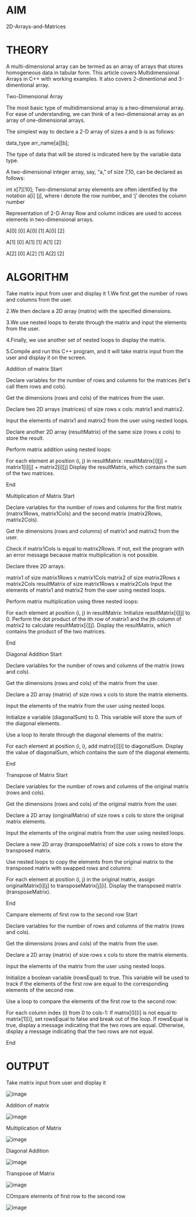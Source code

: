 # AIM
2D-Arrays-and-Matrices

# THEORY

A multi-dimensional array can be termed as an array of arrays that stores homogeneous data in tabular form. This article covers Multidimensional Arrays in C++ with working examples. It also covers 2-dimentional and 3-dimentional array.


Two-Dimensional Array

The most basic type of multidimensional array is a two-dimensional array. For ease of understanding, we can think of a two-dimensional array as an array of one-dimensional arrays.

The simplest way to declare a 2-D array of sizes a and b is as follows:

data_type arr_name[a][b];

The type of data that will be stored is indicated here by the variable data type.

A two-dimensional integer array, say, “a,” of size 7,10, can be declared as follows:

int x[7][10]; Two-dimensional array elements are often identified by the notation a[i] [j], where i denote the row number, and ‘j’ denotes the column number

Representation of 2-D Array Row and column indices are used to access elements in two-dimensional arrays.

A[0] [0] A[0] [1] A[0] [2]

A[1] [0] A[1] [1] A[1] [2]

A[2] [0] A[2] [1] A[2] [2]

# ALGORITHM

Take matrix input from user and display it
1.We first get the number of rows and columns from the user.

2.We then declare a 2D array (matrix) with the specified dimensions.

3.We use nested loops to iterate through the matrix and input the elements from the user.

4.Finally, we use another set of nested loops to display the matrix.

5.Compile and run this C++ program, and it will take matrix input from the user and display it on the screen.

Addition of matrix
Start

Declare variables for the number of rows and columns for the matrices (let's call them rows and cols).

Get the dimensions (rows and cols) of the matrices from the user.

Declare two 2D arrays (matrices) of size rows x cols: matrix1 and matrix2.

Input the elements of matrix1 and matrix2 from the user using nested loops.

Declare another 2D array (resultMatrix) of the same size (rows x cols) to store the result.

Perform matrix addition using nested loops:

For each element at position (i, j) in resultMatrix:
resultMatrix[i][j] = matrix1[i][j] + matrix2[i][j]
Display the resultMatrix, which contains the sum of the two matrices.

End

Multiplication of Matrix
Start

Declare variables for the number of rows and columns for the first matrix (matrix1Rows, matrix1Cols) and the second matrix (matrix2Rows, matrix2Cols).

Get the dimensions (rows and columns) of matrix1 and matrix2 from the user.

Check if matrix1Cols is equal to matrix2Rows. If not, exit the program with an error message because matrix multiplication is not possible.

Declare three 2D arrays:

matrix1 of size matrix1Rows x matrix1Cols
matrix2 of size matrix2Rows x matrix2Cols
resultMatrix of size matrix1Rows x matrix2Cols
Input the elements of matrix1 and matrix2 from the user using nested loops.

Perform matrix multiplication using three nested loops:

For each element at position (i, j) in resultMatrix:
Initialize resultMatrix[i][j] to 0.
Perform the dot product of the ith row of matrix1 and the jth column of matrix2 to calculate resultMatrix[i][j].
Display the resultMatrix, which contains the product of the two matrices.

End

Diagonal Addition
Start

Declare variables for the number of rows and columns of the matrix (rows and cols).

Get the dimensions (rows and cols) of the matrix from the user.

Declare a 2D array (matrix) of size rows x cols to store the matrix elements.

Input the elements of the matrix from the user using nested loops.

Initialize a variable (diagonalSum) to 0. This variable will store the sum of the diagonal elements.

Use a loop to iterate through the diagonal elements of the matrix:

For each element at position (i, i), add matrix[i][i] to diagonalSum.
Display the value of diagonalSum, which contains the sum of the diagonal elements.

End

Transpose of Matrix
Start

Declare variables for the number of rows and columns of the original matrix (rows and cols).

Get the dimensions (rows and cols) of the original matrix from the user.

Declare a 2D array (originalMatrix) of size rows x cols to store the original matrix elements.

Input the elements of the original matrix from the user using nested loops.

Declare a new 2D array (transposeMatrix) of size cols x rows to store the transposed matrix.

Use nested loops to copy the elements from the original matrix to the transposed matrix with swapped rows and columns:

For each element at position (i, j) in the original matrix, assign originalMatrix[i][j] to transposeMatrix[j][i].
Display the transposed matrix (transposeMatrix).

End

Campare elements of first row to the second row
Start

Declare variables for the number of rows and columns of the matrix (rows and cols).

Get the dimensions (rows and cols) of the matrix from the user.

Declare a 2D array (matrix) of size rows x cols to store the matrix elements.

Input the elements of the matrix from the user using nested loops.

Initialize a boolean variable (rowsEqual) to true. This variable will be used to track if the elements of the first row are equal to the corresponding elements of the second row.

Use a loop to compare the elements of the first row to the second row:

For each column index (i) from 0 to cols-1:
If matrix[0][i] is not equal to matrix[1][i], set rowsEqual to false and break out of the loop.
If rowsEqual is true, display a message indicating that the two rows are equal. Otherwise, display a message indicating that the two rows are not equal.

End

# OUTPUT

Take matrix input from user and display it

![image](https://github.com/Sanika-Desai/2D-Arrays-and-Matrices/assets/142314095/08f9a966-d44d-438b-ac4c-280252a1e73f)

Addition of matrix

![image](https://github.com/Sanika-Desai/2D-Arrays-and-Matrices/assets/142314095/8b8d5461-33f3-4faf-bc05-9679ec7f3925)

Multiplication of Matrix

![image](https://github.com/Sanika-Desai/2D-Arrays-and-Matrices/assets/142314095/5acaf7b0-6965-464a-a04d-ccde944e875e)

Diagonal Addition

![image](https://github.com/Sanika-Desai/2D-Arrays-and-Matrices/assets/142314095/3424cb71-f1f0-4090-8c40-0177ca72635a)

Transpose of Matrix

![image](https://github.com/Sanika-Desai/2D-Arrays-and-Matrices/assets/142314095/278a75e8-d06b-4409-b18c-59df7941fe69)

COmpare elements of first row to the second row

![image](https://github.com/Sanika-Desai/2D-Arrays-and-Matrices/assets/142314095/ded01fa4-de99-4826-93db-0640c35827cf)
